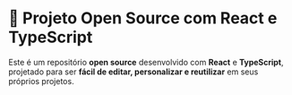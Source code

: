 # 🌟 Projeto Open Source com React e TypeScript

Este é um repositório **open source** desenvolvido com **React** e **TypeScript**, projetado para ser **fácil de editar, personalizar e reutilizar** em seus próprios projetos.


